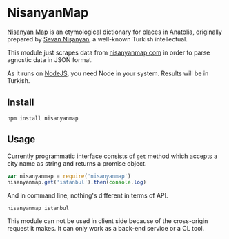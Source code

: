 # NisanyanMap
[Nisanyan Map](http://nisanyanmap.com) is an etymological dictionary for places 
in Anatolia, originally prepared by 
[Sevan Nişanyan](https://en.wikipedia.org/wiki/Sevan_Ni%C5%9Fanyan), a well-known 
Turkish intellectual.

This module just scrapes data from [nisanyanmap.com](http://nisanyanmap.com) in 
order to parse agnostic data in JSON format.

As it runs on [NodeJS](http://nodejs.org), you need Node in your system.
Results will be in Turkish.


## Install
```
npm install nisanyanmap
```

## Usage
Currently programmatic interface consists of `get` method which accepts a city 
name as string and returns a promise object.

```js
var nisanyanmap = require('nisanyanmap')
nisanyanmap.get('istanbul').then(console.log)
```

And in command line, nothing's different in terms of API. 
```
nisanyanmap istanbul
```

This module can not be used in client side because of the cross-origin request 
it makes. It can only work as a back-end service or a CL tool.